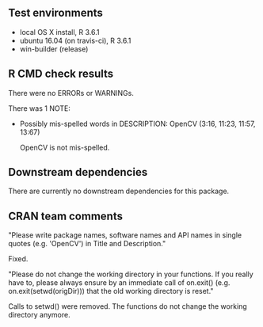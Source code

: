 ## Test environments
* local OS X install, R 3.6.1
* ubuntu 16.04 (on travis-ci), R 3.6.1
* win-builder (release)

## R CMD check results
There were no ERRORs or WARNINGs.

There was 1 NOTE:

* Possibly mis-spelled words in DESCRIPTION:
  OpenCV (3:16, 11:23, 11:57, 13:67)

  OpenCV is not mis-spelled.

## Downstream dependencies

There are currently no downstream dependencies for this package.

## CRAN team comments

"Please write package names, software names and API names in 
single quotes (e.g. 'OpenCV') in Title and Description."

Fixed. 

"Please do not change the working directory in your functions.
If you really have to, please always ensure by an immediate call of 
on.exit() (e.g. on.exit(setwd(origDir))) that the old working directory 
is reset."

Calls to setwd() were removed. The functions do not change the working directory
anymore. 